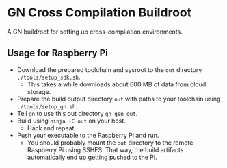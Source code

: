 GN Cross Compilation Buildroot
==============================

A GN buildroot for setting up cross-compilation environments.

Usage for Raspberry Pi
----------------------

* Download the prepared toolchain and sysroot to the `out` directory `./tools/setup_sdk.sh`.
  * This takes a while downloads about 600 MB of data from cloud storage.
* Prepare the build output directory `out` with paths to your toolchain using `./tools/setup_gn.sh`.
* Tell `gn` to use this out directory `gn gen out`.
* Build using `ninja -C out` on your host.
  * Hack and repeat.
* Push your executable to the Raspberry Pi and run.
  * You should probably mount the `out` directory to the remote Raspberry Pi using SSHFS. That way, the build artifacts automatically end up getting pushed to the Pi.
